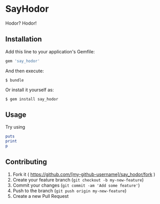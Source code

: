 # SayHodor

Hodor? Hodor!

## Installation

Add this line to your application's Gemfile:

```ruby
gem 'say_hodor'
```

And then execute:

    $ bundle

Or install it yourself as:

    $ gem install say_hodor

## Usage

Try using 
```ruby
puts
print
p
```

## Contributing

1. Fork it ( https://github.com/[my-github-username]/say_hodor/fork )
2. Create your feature branch (`git checkout -b my-new-feature`)
3. Commit your changes (`git commit -am 'Add some feature'`)
4. Push to the branch (`git push origin my-new-feature`)
5. Create a new Pull Request
